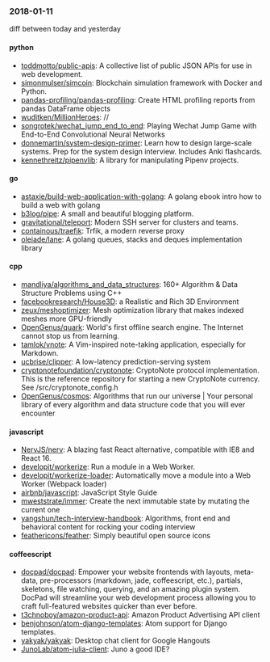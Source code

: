 ### 2018-01-11
diff between today and yesterday

#### python
* [toddmotto/public-apis](https://github.com/toddmotto/public-apis): A collective list of public JSON APIs for use in web development.
* [simonmulser/simcoin](https://github.com/simonmulser/simcoin): Blockchain simulation framework with Docker and Python.
* [pandas-profiling/pandas-profiling](https://github.com/pandas-profiling/pandas-profiling): Create HTML profiling reports from pandas DataFrame objects
* [wuditken/MillionHeroes](https://github.com/wuditken/MillionHeroes): //
* [songrotek/wechat_jump_end_to_end](https://github.com/songrotek/wechat_jump_end_to_end): Playing Wechat Jump Game with End-to-End Convolutional Neural Networks
* [donnemartin/system-design-primer](https://github.com/donnemartin/system-design-primer): Learn how to design large-scale systems. Prep for the system design interview. Includes Anki flashcards.
* [kennethreitz/pipenvlib](https://github.com/kennethreitz/pipenvlib): A library for manipulating Pipenv projects.

#### go
* [astaxie/build-web-application-with-golang](https://github.com/astaxie/build-web-application-with-golang): A golang ebook intro how to build a web with golang
* [b3log/pipe](https://github.com/b3log/pipe):  A small and beautiful blogging platform.
* [gravitational/teleport](https://github.com/gravitational/teleport): Modern SSH server for clusters and teams.
* [containous/traefik](https://github.com/containous/traefik): Trfik, a modern reverse proxy
* [oleiade/lane](https://github.com/oleiade/lane): A golang queues, stacks and deques implementation library

#### cpp
* [mandliya/algorithms_and_data_structures](https://github.com/mandliya/algorithms_and_data_structures): 160+ Algorithm & Data Structure Problems using C++
* [facebookresearch/House3D](https://github.com/facebookresearch/House3D): a Realistic and Rich 3D Environment
* [zeux/meshoptimizer](https://github.com/zeux/meshoptimizer): Mesh optimization library that makes indexed meshes more GPU-friendly
* [OpenGenus/quark](https://github.com/OpenGenus/quark): World's first offline search engine. The Internet cannot stop us from learning.
* [tamlok/vnote](https://github.com/tamlok/vnote): A Vim-inspired note-taking application, especially for Markdown.
* [ucbrise/clipper](https://github.com/ucbrise/clipper): A low-latency prediction-serving system
* [cryptonotefoundation/cryptonote](https://github.com/cryptonotefoundation/cryptonote): CryptoNote protocol implementation. This is the reference repository for starting a new CryptoNote currency. See /src/cryptonote_config.h
* [OpenGenus/cosmos](https://github.com/OpenGenus/cosmos): Algorithms that run our universe | Your personal library of every algorithm and data structure code that you will ever encounter

#### javascript
* [NervJS/nerv](https://github.com/NervJS/nerv): A blazing fast React alternative, compatible with IE8 and React 16.
* [developit/workerize](https://github.com/developit/workerize): Run a module in a Web Worker.
* [developit/workerize-loader](https://github.com/developit/workerize-loader): Automatically move a module into a Web Worker (Webpack loader)
* [airbnb/javascript](https://github.com/airbnb/javascript): JavaScript Style Guide
* [mweststrate/immer](https://github.com/mweststrate/immer): Create the next immutable state by mutating the current one
* [yangshun/tech-interview-handbook](https://github.com/yangshun/tech-interview-handbook):  Algorithms, front end and behavioral content for rocking your coding interview
* [feathericons/feather](https://github.com/feathericons/feather): Simply beautiful open source icons

#### coffeescript
* [docpad/docpad](https://github.com/docpad/docpad): Empower your website frontends with layouts, meta-data, pre-processors (markdown, jade, coffeescript, etc.), partials, skeletons, file watching, querying, and an amazing plugin system. DocPad will streamline your web development process allowing you to craft full-featured websites quicker than ever before.
* [t3chnoboy/amazon-product-api](https://github.com/t3chnoboy/amazon-product-api):  Amazon Product Advertising API client
* [benjohnson/atom-django-templates](https://github.com/benjohnson/atom-django-templates): Atom support for Django templates.
* [yakyak/yakyak](https://github.com/yakyak/yakyak): Desktop chat client for Google Hangouts
* [JunoLab/atom-julia-client](https://github.com/JunoLab/atom-julia-client): Juno a good IDE?
